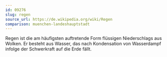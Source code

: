 ```yaml
---
id: 09276
slug: regen
source_url: https://de.wikipedia.org/wiki/Regen
comparison: muenchen-landeshauptstadt
---
```


Regen ist die am häufigsten auftretende Form flüssigen Niederschlags aus Wolken. Er besteht aus Wasser, das nach Kondensation von Wasserdampf infolge der Schwerkraft auf die Erde fällt.
